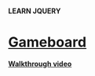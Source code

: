 #### LEARN JQUERY 

# [Gameboard](https://www.codecademy.com/courses/learn-jquery/projects/gameboard)


#### [Walkthrough video](https://youtu.be/Jml4eShR5O8)
